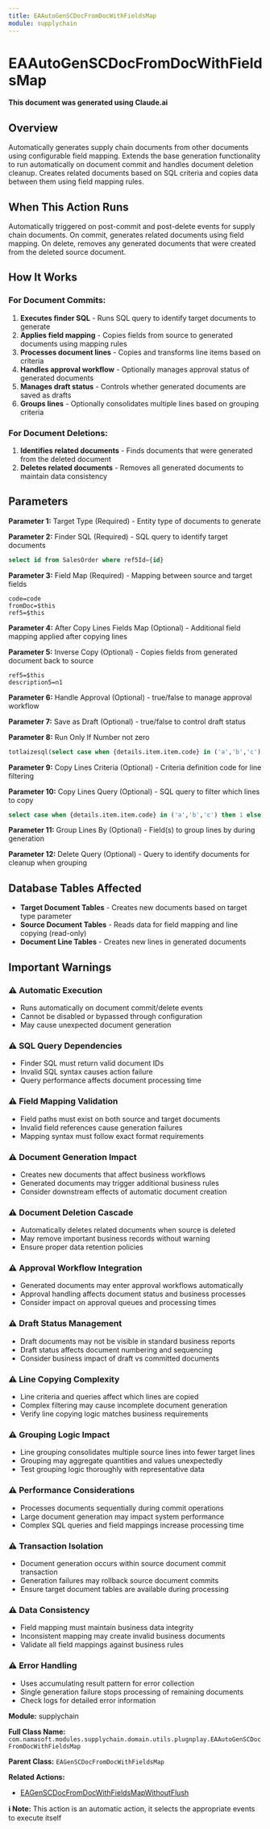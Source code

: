 ```yaml
---
title: EAAutoGenSCDocFromDocWithFieldsMap
module: supplychain
---
```



<div class='entity-flows'>

# EAAutoGenSCDocFromDocWithFieldsMap

**This document was generated using Claude.ai**

## Overview

Automatically generates supply chain documents from other documents using configurable field mapping. Extends the base generation functionality to run automatically on document commit and handles document deletion cleanup. Creates related documents based on SQL criteria and copies data between them using field mapping rules.

## When This Action Runs

Automatically triggered on post-commit and post-delete events for supply chain documents. On commit, generates related documents using field mapping. On delete, removes any generated documents that were created from the deleted source document.

## How It Works

### For Document Commits:
1. **Executes finder SQL** - Runs SQL query to identify target documents to generate
2. **Applies field mapping** - Copies fields from source to generated documents using mapping rules
3. **Processes document lines** - Copies and transforms line items based on criteria
4. **Handles approval workflow** - Optionally manages approval status of generated documents
5. **Manages draft status** - Controls whether generated documents are saved as drafts
6. **Groups lines** - Optionally consolidates multiple lines based on grouping criteria

### For Document Deletions:
1. **Identifies related documents** - Finds documents that were generated from the deleted document
2. **Deletes related documents** - Removes all generated documents to maintain data consistency

## Parameters

**Parameter 1:** Target Type (Required) - Entity type of documents to generate

**Parameter 2:** Finder SQL (Required) - SQL query to identify target documents

```sql
select id from SalesOrder where ref5Id={id}
```

**Parameter 3:** Field Map (Required) - Mapping between source and target fields

```
code=code
fromDoc=$this
ref5=$this
```

**Parameter 4:** After Copy Lines Fields Map (Optional) - Additional field mapping applied after copying lines

**Parameter 5:** Inverse Copy (Optional) - Copies fields from generated document back to source

```
ref5=$this
description5=n1
```

**Parameter 6:** Handle Approval (Optional) - true/false to manage approval workflow

**Parameter 7:** Save as Draft (Optional) - true/false to control draft status

**Parameter 8:** Run Only If Number not zero

```sql
totlaizesql(select case when {details.item.item.code} in ('a','b','c') then 1 else 0 end)
```

**Parameter 9:** Copy Lines Criteria (Optional) - Criteria definition code for line filtering

**Parameter 10:** Copy Lines Query (Optional) - SQL query to filter which lines to copy

```sql
select case when {details.item.item.code} in ('a','b','c') then 1 else 0 end
```

**Parameter 11:** Group Lines By (Optional) - Field(s) to group lines by during generation

**Parameter 12:** Delete Query (Optional) - Query to identify documents for cleanup when grouping

## Database Tables Affected

- **Target Document Tables** - Creates new documents based on target type parameter
- **Source Document Tables** - Reads data for field mapping and line copying (read-only)
- **Document Line Tables** - Creates new lines in generated documents

## Important Warnings

### ⚠️ Automatic Execution
- Runs automatically on document commit/delete events
- Cannot be disabled or bypassed through configuration
- May cause unexpected document generation

### ⚠️ SQL Query Dependencies
- Finder SQL must return valid document IDs
- Invalid SQL syntax causes action failure
- Query performance affects document processing time

### ⚠️ Field Mapping Validation
- Field paths must exist on both source and target documents
- Invalid field references cause generation failures
- Mapping syntax must follow exact format requirements

### ⚠️ Document Generation Impact
- Creates new documents that affect business workflows
- Generated documents may trigger additional business rules
- Consider downstream effects of automatic document creation

### ⚠️ Document Deletion Cascade
- Automatically deletes related documents when source is deleted
- May remove important business records without warning
- Ensure proper data retention policies

### ⚠️ Approval Workflow Integration
- Generated documents may enter approval workflows automatically
- Approval handling affects document status and business processes
- Consider impact on approval queues and processing times

### ⚠️ Draft Status Management
- Draft documents may not be visible in standard business reports
- Draft status affects document numbering and sequencing
- Consider business impact of draft vs committed documents

### ⚠️ Line Copying Complexity
- Line criteria and queries affect which lines are copied
- Complex filtering may cause incomplete document generation
- Verify line copying logic matches business requirements

### ⚠️ Grouping Logic Impact
- Line grouping consolidates multiple source lines into fewer target lines
- Grouping may aggregate quantities and values unexpectedly
- Test grouping logic thoroughly with representative data

### ⚠️ Performance Considerations
- Processes documents sequentially during commit operations
- Large document generation may impact system performance
- Complex SQL queries and field mappings increase processing time

### ⚠️ Transaction Isolation
- Document generation occurs within source document commit transaction
- Generation failures may rollback source document commits
- Ensure target document tables are available during processing

### ⚠️ Data Consistency
- Field mapping must maintain business data integrity
- Inconsistent mapping may create invalid business documents
- Validate all field mappings against business rules

### ⚠️ Error Handling
- Uses accumulating result pattern for error collection
- Single generation failure stops processing of remaining documents
- Check logs for detailed error information

**Module:** supplychain

**Full Class Name:** `com.namasoft.modules.supplychain.domain.utils.plugnplay.EAAutoGenSCDocFromDocWithFieldsMap`

**Parent Class:** `EAGenSCDocFromDocWithFieldsMap`

**Related Actions:**
- [EAGenSCDocFromDocWithFieldsMapWithoutFlush](EAGenSCDocFromDocWithFieldsMapWithoutFlush.md)

**ℹ️ Note:** This action is an automatic action, it selects the appropriate events to execute itself


</div>